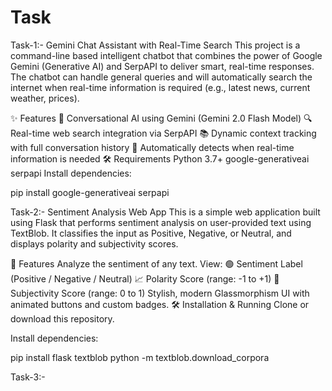 # Task
Task-1:-
 Gemini Chat Assistant with Real-Time Search
This project is a command-line based intelligent chatbot that combines the power of Google Gemini (Generative AI) and SerpAPI to deliver smart, real-time responses. The chatbot can handle general queries and will automatically search the internet when real-time information is required (e.g., latest news, current weather, prices).

✨ Features
🧠 Conversational AI using Gemini (Gemini 2.0 Flash Model)
🔍 Real-time web search integration via SerpAPI
📚 Dynamic context tracking with full conversation history
🔄 Automatically detects when real-time information is needed
🛠 Requirements
Python 3.7+
google-generativeai
serpapi
Install dependencies:

pip install google-generativeai serpapi

Task-2:-
 Sentiment Analysis Web App
This is a simple web application built using Flask that performs sentiment analysis on user-provided text using TextBlob. It classifies the input as Positive, Negative, or Neutral, and displays polarity and subjectivity scores.

🚀 Features
Analyze the sentiment of any text.
View:
🟢 Sentiment Label (Positive / Negative / Neutral)
📈 Polarity Score (range: -1 to +1)
🧠 Subjectivity Score (range: 0 to 1)
Stylish, modern Glassmorphism UI with animated buttons and custom badges.
🛠️ Installation & Running
Clone or download this repository.

Install dependencies:

pip install flask textblob
python -m textblob.download_corpora

Task-3:-

